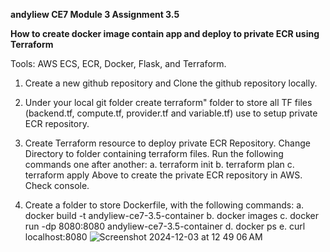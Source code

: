 **andyliew CE7 Module 3 Assignment 3.5**

**How to create docker image contain app and deploy to private ECR using Terraform**

Tools: AWS ECS, ECR, Docker, Flask, and Terraform.

1) Create a new github repository and Clone the github repository locally.

2) Under your local git folder create terraform" folder to store all TF files (backend.tf, compute.tf, provider.tf and variable.tf) use to setup private ECR repository.

3) Create Terraform resource to deploy private ECR Repository. Change Directory to folder containing terraform files. Run the following commands one after another:
   a. terraform init
   b. terraform plan
   c. terraform apply
Above to create the private ECR repository in AWS. Check console.

4) Create a folder to store Dockerfile, with the following commands:
   a. docker build -t andyliew-ce7-3.5-container 
   b. docker images
   c. docker run -dp 8080:8080 andyliew-ce7-3.5-container 
   d. docker ps
   e. curl localhost:8080
![Screenshot 2024-12-03 at 12 49 06 AM](https://github.com/user-attachments/assets/a8471680-a406-4901-aa89-3c03e6d4216f)
